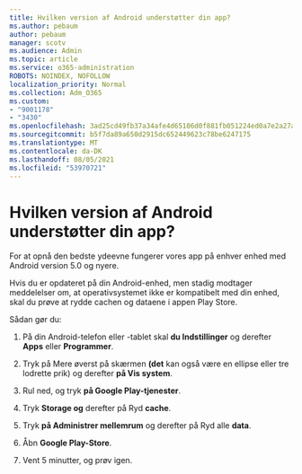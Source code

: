 ```yaml
---
title: Hvilken version af Android understøtter din app?
ms.author: pebaum
author: pebaum
manager: scotv
ms.audience: Admin
ms.topic: article
ms.service: o365-administration
ROBOTS: NOINDEX, NOFOLLOW
localization_priority: Normal
ms.collection: Adm_O365
ms.custom:
- "9001178"
- "3430"
ms.openlocfilehash: 3ad25cd49fb37a34afe4d65106d0f881fb051224ed0a7e2a27a1fd2f52645433
ms.sourcegitcommit: b5f7da89a650d2915dc652449623c78be6247175
ms.translationtype: MT
ms.contentlocale: da-DK
ms.lasthandoff: 08/05/2021
ms.locfileid: "53970721"
---
```

# <a name="what-version-of-android-does-your-app-support"></a>Hvilken version af Android understøtter din app?

For at opnå den bedste ydeevne fungerer vores app på enhver enhed med Android version 5.0 og nyere.

Hvis du er opdateret på din Android-enhed, men stadig modtager meddelelser om, at operativsystemet ikke er kompatibelt med din enhed, skal du prøve at rydde cachen og dataene i appen Play Store.

Sådan gør du: 

1. På din Android-telefon eller -tablet skal **du Indstillinger** og derefter **Apps** eller **Programmer**.

2. Tryk på Mere øverst på skærmen **(det** kan også være en ellipse eller tre lodrette prik) og derefter **på Vis system**. 

3. Rul ned, og tryk **på Google Play-tjenester**. 

4. Tryk **Storage og** derefter på Ryd **cache**. 

5. Tryk **på Administrer mellemrum** og derefter på Ryd alle **data**. 

6. Åbn **Google Play-Store**. 

7. Vent 5 minutter, og prøv igen. 